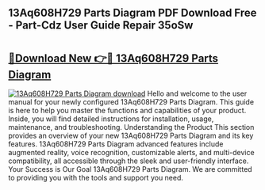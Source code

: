 ## 13Aq608H729 Parts Diagram PDF Download Free - Part-Cdz User Guide Repair 35oSw

# <h2><a href="http://dfqz9sq.blite.top/?on=13Aq608H729+Parts+Diagram">🔗Download New 👉🔴 13Aq608H729 Parts Diagram</a></h2>

[![13Aq608H729 Parts Diagram download](https://i.imgur.com/lujVjoI.png)](http://dfqz9sq.blite.top/?on=13Aq608H729+Parts+Diagram)
Hello and welcome to the user manual for your newly configured 13Aq608H729 Parts Diagram. This guide is here to help you master the functions and capabilities of your product. Inside, you will find detailed instructions for installation, usage, maintenance, and troubleshooting. Understanding the Product This section provides an overview of your new 13Aq608H729 Parts Diagram and its key features. 13Aq608H729 Parts Diagram advanced features include augmented reality, voice recognition, customizable alerts, and multi-device compatibility, all accessible through the sleek and user-friendly interface. Your Success is Our Goal 13Aq608H729 Parts Diagram. We are committed to providing you with the tools and support you need.

